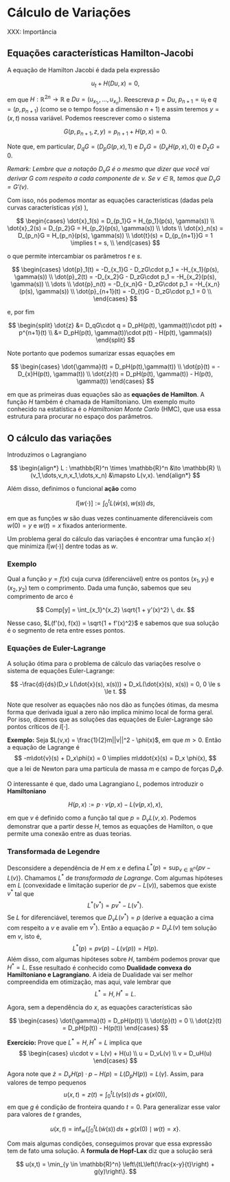 # Cálculo de Variações 

XXX: Importância 

## Equações características Hamilton-Jacobi 

A equação de Hamilton Jacobi é dada pela expressão 

$$
u_t + H(Du, x) = 0, 
$$

em que $H : \mathbb{R}^{2n} \to \mathbb{R}$ e $Du = (u_{x_1,}, \dots,
u_{x_n})$. Reescreva $p = Du$, $p_{n+1} = u_t$ e $q = (p,p_{n+1})$ (como se o tempo fosse a
dimensão $n+1$) e assim teremos $y = (x,t)$ nossa variável. Podemos reescrever
como o sistema 

$$
G(p, p_{n+1}, z, y) = p_{n+1} + H(p, x) = 0.
$$

Note que, em particular, $D_qG = (D_pG(p,x), 1)$ e $D_yG = (D_xH(p,x), 0)$ e
$D_zG = 0$. 

*Remark: Lembre que a notação $D_vG$ é o mesmo que dizer que você vai derivar
$G$ com respeito a cada componente de $v$. Se $v \in \mathbb{R}$, temos que
$D_vG = G'(v)$.*

Com isso, nós podemos montar as equações características (dadas pela curvas características
$\gamma(s)$ ), 

$$
\begin{cases}
    \dot{x}_1(s) = D_{p_1}G = H_{p_1}(p(s), \gamma(s)) \\
    \dot{x}_2(s) = D_{p_2}G = H_{p_2}(p(s), \gamma(s)) \\
    \dots \\
    \dot{x}_n(s) = D_{p_n}G = H_{p_n}(p(s), \gamma(s)) \\
    \dot{t}(s) = D_{p_{n+1}}G = 1 \implies t = s, \\
\end{cases}
$$

o que permite intercambiar os parâmetros $t$ e $s$. 

$$
\begin{cases}
    \dot{p}_1(t) = -D_{x_1}G - D_zG\cdot p_1 = -H_{x_1}(p(s), \gamma(s)) \\
    \dot{p}_2(t) = -D_{x_2}G - D_zG\cdot p_1  = -H_{x_2}(p(s), \gamma(s)) \\
    \dots \\
    \dot{p}_n(t) = -D_{x_n}G - D_zG\cdot p_1  = -H_{x_n}(p(s), \gamma(s)) \\
    \dot{p}_{n+1}(t) = -D_{t}G - D_zG\cdot p_1  = 0 \\
\end{cases}
$$

e, por fim 

$$
\begin{split}
    \dot{z} &= D_qG\cdot q = D_pH(p(t), \gamma(t))\cdot p(t) + p^{n+1}(t) \\
    &= D_pH(p(t), \gamma(t))\cdot p(t) - H(p(t), \gamma(s))
\end{split}
$$

Note portanto que podemos sumarizar essas equações em 

$$
\begin{cases}
    \dot{\gamma}(t) = D_pH(p(t),\gamma(t)) \\
    \dot{p}(t) = -D_{x}H(p(t), \gamma(t)) \\
    \dot{z}(t) = D_pH(p(t), \gamma(t)) - H(p(t), \gamma(t))
\end{cases}
$$

em que as primeiras duas equações são as **equações de Hamilton**.  A função
$H$ também é chamada de Hamiltoniano. Um exemplo muito conhecido
na estatística é o *Hamiltonian Monte Carlo* (HMC), que usa
essa estrutura para procurar no espaço dos parâmetros. 

## O cálculo das variações

Introduzimos o Lagrangiano 

$$
\begin{align*}
    L : \mathbb{R}^n \times \mathbb{R}^n &\to \mathbb{R} \\
    (v_1,\dots,v_n,x_1,\dots,x_n) &\mapsto L(v,x).
\end{align*}
$$

Além disso, definimos o funcional **ação** como 

$$
I[w(\cdot)] := \int_0^t L(\dot{w}(s), w(s))\, ds, 
$$

em que as funções $w$ são duas vezes continuamente diferenciáveis com $w(0) =
y$ e $w(t) = x$ fixados anteriormente. 

Um problema geral do cálculo das variações é encontrar uma função $x(\cdot)$
que minimiza $I[w(\cdot)]$ dentre todas as $w$. 

### Exemplo 

Qual a função $y = f(x)$ cuja curva (diferenciável) entre os pontos $(x_1, y_1)$ e $(x_2,
y_2)$ tem o comprimento. Dada uma função, sabemos que seu comprimento de arco
é 

$$
Comp[y] = \int_{x_1}^{x_2} \sqrt{1 + y'(x)^2} \, dx.
$$

Nesse caso, $L(f'(x), f(x)) = \sqrt{1 + f'(x)^2}$ e sabemos que sua solução é
o segmento de reta entre esses pontos. 

### Equações de Euler-Lagrange 

A solução ótima para o problema de cálculo das variações resolve o sistema de
equações Euler-Lagrange:

$$
-\frac{d}{ds}(D_v L(\dot{x}(s), x(s))) + D_xL(\dot{x}(s), x(s)) = 0, 0 \le s
\le t.
$$

Note que resolver as equações não nos dão as funções ótimas, da mesma forma
que derivada igual a zero não implica mínimo local de forma geral. Por isso,
dizemos que as soluções das equações de Euler-Lagrange 
são pontos críticos de $I[\cdot]$. 

**Exemplo:** Seja $L(v,x) = \frac{1}{2}m||v||^2 - \phi(x)$, 
em que $m > 0$. Então a equação de Lagrange é 
$$
-m\dot{v}(s) + D_x\phi(x) = 0 \implies m\ddot{x}(s) = D_x \phi(x), 
$$
que a lei de Newton para uma partícula de massa $m$ e campo 
de forças $D_x \phi$.   

O interessante é que, dado uma Lagrangiano $L$, podemos introduzir o
**Hamiltoniano**

$$
H(p,x) := p\cdot v(p,x) - L(v(p,x), x),
$$

em que $v$ é definido como a função tal que $p = D_vL(v,x)$. 
Podemos demonstrar que a partir desse $H$, temos as equações de Hamilton, o
que permite uma conexão entre as duas teorias. 

### Transformada de Legendre 

Desconsidere a dependência de $H$ em $x$ e defina 
$L^*(p) = \sup_{v \in \mathbb{R}^n} \{pv - L(v)\}$. 
Chamamos $L^*$ de *transformada de Lagrange*. Com 
algumas hipóteses em $L$ (convexidade e limitação superior 
de $pv - L(v)$), sabemos que existe $v^*$ tal que 
$$
L^*(v^*) = pv^* - L(v^*).
$$
Se $L$ for diferenciável, teremos que $D_vL(v^*) = p$
(derive a equação a cima com respeito a $v$ e avalie em 
$v^*$). Então a equação $p = D_v L(v)$ tem solução em $v$, 
isto é, 
$$
L^*(p) = p v(p) - L(v(p)) = H(p).
$$
Além disso, com algumas hipóteses sobre $H$, também podemos
provar que $H^* = L$. Esse resultado é conhecido como 
**Dualidade convexa do Hamiltoniano e Lagrangiano**. 
A ideia de Dualidade vai ser melhor compreendida em 
otimização, mas aqui, vale lembrar que 
$$
L^* = H, H^* = L.
$$

Agora, sem a dependência do $x$, as equações
características são 

$$
\begin{cases}
    \dot{\gamma}(t) = D_pH(p(t)) \\
    \dot{p}(t) = 0 \\
    \dot{z}(t) = D_pH(p(t)) - H(p(t))
\end{cases}
$$

**Exercício:** Prove que $L^* = H, H^* = L$ implica que 
$$
\begin{cases}
   u\cdot v = L(v) + H(u) \\
   u = D_vL(v) \\
   v = D_uH(u)
\end{cases}
$$

Agora note que $\dot{z} = D_v H(p)\cdot p - H(p) = L(D_pH(p)) = 
L(\dot{\gamma})$. Assim, para valores de tempo pequenos 
$$
u(x,t) = z(t) = \int_0^t L(\dot{\gamma}(s)) \, ds + g(x(0)),
$$
em que $g$ é condição de fronteira quando $t = 0$. Para 
generalizar esse valor para valores de $t$ grandes, 

$$
u(x,t) = \inf_{w} \left\{\int_0^t L(\dot{w}(s)) \, ds + g(x(0) \mid w(t) =
x\right\}.
$$

Com mais algumas condições, conseguimos provar que essa 
expressão tem de fato uma solução. A **formula de Hopf-Lax** 
diz que a solução será 

$$
u(x,t) = \min_{y \in \mathbb{R}^n} \left\{tL\left(\frac{x-y}{t}\right) + g(y)\right\}.
$$


